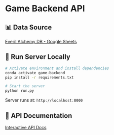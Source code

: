 # Game Backend API

## 📊 Data Source
[Everil Alchemy DB - Google Sheets](https://docs.google.com/spreadsheets/d/1RXXaxbOCtlsOdPDTOhL5R4Wjnrct1jBOaueNSj10Rys/edit?gid=0#gid=0)

## 🚀 Run Server Locally

```bash
# Activate environment and install dependencies
conda activate game-backend
pip install -r requirements.txt

# Start the server
python run.py
```

Server runs at: `http://localhost:8000`

## 📖 API Documentation
[Interactive API Docs](http://localhost:8000/docs) 

